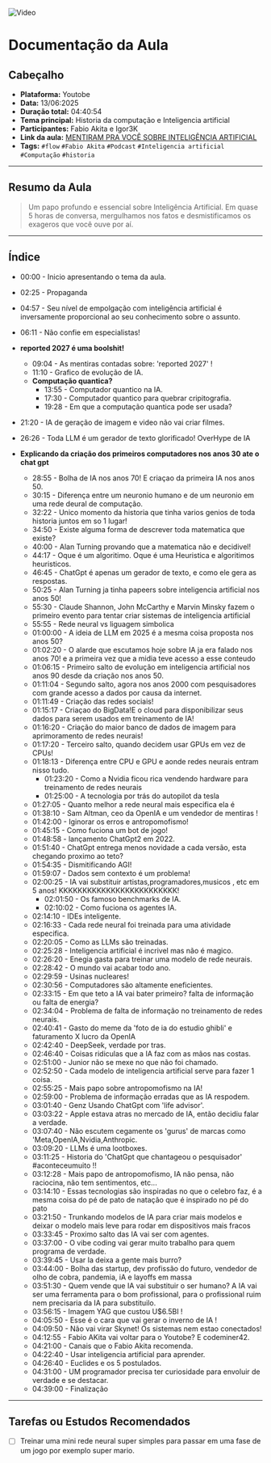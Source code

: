 ![Video](https://img.youtube.com/vi/sf4Gxf0LiKo/maxresdefault.jpg)


# Documentação da Aula
## Cabeçalho

- **Plataforma:** Youtobe
- **Data:** 13/06:2025
- **Duração total:**  04:40:54
- **Tema principal:** Historia da computação e Inteligencia artificial  
- **Participantes:** Fabio Akita e Igor3K
- **Link da aula:** [MENTIRAM PRA VOCÊ SOBRE INTELIGÊNCIA ARTIFICIAL](https://www.youtube.com/live/sf4Gxf0LiKo?si=ckZnEV2OXwfBtRnv) 
- **Tags:** `#flow` `#Fabio Akita` `#Podcast` `#Inteligencia artificial` `#Computação` `#historia`


---

## Resumo da Aula

> Um papo profundo e essencial sobre Inteligência Artificial. Em quase 5 horas de conversa, mergulhamos nos fatos e desmistificamos os exageros que você ouve por aí.

---

## Índice

- 00:00 - Inicio apresentando o tema da aula.  
- 02:25 - Propaganda
- 04:57 - Seu nível de empolgação com inteligência artificial é inversamente proporcional ao seu conhecimento sobre o assunto.
- 06:11 - Não confie em especialistas!  

- **reported 2027 é uma boolshit!**
    - 09:04 - As mentiras contadas sobre: 'reported 2027' !  
    - 11:10 - Grafico de evolução de IA.  
    - **Computação quantica?**
        - 13:55 - Computador quantico na IA.  
        - 17:30 - Computador quantico para quebrar cripitografia.
        - 19:28 - Em que a computação quantica pode ser usada?


- 21:20 - IA de geração de imagem e video não vai criar filmes.  
- 26:26 - Toda LLM é um gerador de texto glorificado! OverHype de IA

- **Explicando da criação dos primeiros computadores nos anos 30 ate o chat gpt**
    - 28:55 - Bolha de IA nos anos 70! E criaçao da primeira IA nos anos 50.  
    - 30:15 - Diferença entre um neuronio humano e de um neuronio em uma rede deural de computação. 
    - 32:22 - Unico momento da historia que tinha varios genios de toda historia juntos em so 1 lugar!  
    - 34:50 - Existe alguma forma de descrever toda matematica que existe? 
    - 40:00 - Alan Turning provando que a matematica não e decidivel! 
    - 44:17 - Oque é um algoritimo. Oque é uma Heuristica e algoritimos heuristicos. 
    - 46:45 - ChatGpt é apenas um gerador de texto, e como ele gera as respostas. 
    - 50:25 - Alan Turning ja tinha papeers sobre inteligencia artificial nos anos 50! 
    - 55:30 - Claude Shannon, John McCarthy e Marvin Minsky fazem o primeiro evento para tentar criar sistemas de inteligencia artificial
    - 55:55 - Rede neural vs liguagem simbolica
    - 01:00:00 - A ideia de LLM em 2025 é a mesma coisa proposta nos anos 50?
    - 01:02:20 - O alarde que escutamos hoje sobre IA ja era falado nos anos 70! e a primeira vez que a midia teve acesso a esse conteudo
    - 01:06:15 - Primeiro salto de evolução em inteligencia artificial nos anos 90 desde da criação nos anos 50.  
    - 01:11:04 - Segundo salto, agora nos anos 2000 com pesquisadores com grande acesso a dados por causa da internet.  
    - 01:11:49 - Criação das redes sociais!  
    - 01:15:17 - Criaçao do BigData!E o cloud para disponibilizar seus dados para serem usados em treinamento de IA!   
    - 01:16:20 - Criação do maior banco de dados de imagem para aprimoramento de redes neurais!  
    - 01:17:20 - Terceiro salto, quando decidem usar GPUs em vez de CPUs!
    - 01:18:13 - Diferença entre CPU e GPU e aonde redes neurais entram nisso tudo.
        - 01:23:20 - Como a Nvidia ficou rica vendendo hardware para treinamento de redes neurais
        - 01:25:00 - A tecnologia por trás do autopilot da tesla
    - 01:27:05 - Quanto melhor a rede neural mais especifica ela é
    - 01:38:10 - Sam Altman, ceo da OpenIA e um vendedor de mentiras ! 
    - 01:42:00 - Iginorar os erros e antropomofismo!  
    - 01:45:15 - Como fuciona um bot de jogo!  
    - 01:48:58 - lançamento ChatGpt2 em 2022.  
    - 01:51:40 - ChatGpt entrega menos novidade a cada versão, esta chegando proximo ao teto?
    - 01:54:35 - Dismitificando AGI! 
    - 01:59:07 - Dados sem contexto é um problema!  
    - 02:00:25 - IA vai substituir artistas,programadores,musicos , etc em 5 anos! KKKKKKKKKKKKKKKKKKKKKKKKK!  
        - 02:01:50 - Os famoso benchmarks de IA. 
        -  02:10:02 - Como fuciona os agentes IA.  
    - 02:14:10 - IDEs inteligente.
    - 02:16:33 - Cada rede neural foi treinada para uma atividade especifica.
    - 02:20:05 - Como as LLMs são treinadas.
    - 02:25:28 - Inteligencia artificial é incrivel mas não é magico.  
    - 02:26:20 - Enegia gasta para treinar uma modelo de rede neurais.  
    - 02:28:42 - O mundo vai acabar todo ano.
    - 02:29:59 - Usinas nucleares!
    - 02:30:56 - Computadores são altamente eneficientes.
    - 02:33:15 - Em que teto a IA vai bater primeiro? falta de informação ou falta de energia? 
    - 02:34:04 - Problema de falta de informação no treinamento de redes neurais.  
    - 02:40:41 - Gasto do meme da 'foto de ia do estudio ghibli' e faturamento X lucro da OpenIA
    - 02:42:40 - DeepSeek, verdade por tras.
    - 02:46:40 - Coisas ridiculas que a IA faz com as mãos nas costas.
    - 02:51:00 - Junior não se mexe no que não foi chamado.
    - 02:52:50 - Cada modelo de inteligencia artificial serve para fazer 1 coisa.  
    - 02:55:25 - Mais papo sobre antropomofismo na IA!  
    - 02:59:00 - Problema de informação erradas que as IA respodem.
    - 03:01:40 - Genz Usando ChatGpt com 'life advisor'.
    - 03:03:22 - Apple estava atras no mercado de IA, então decidiu falar a verdade.
    - 03:07:40 - Não escutem cegamente os 'gurus' de marcas como 'Meta,OpenIA,Nvidia,Anthropic.
    - 03:09:20 - LLMs é uma lootboxes. 
    - 03:11:25 - Historia do 'ChatGpt que chantageou o pesquisador' #aconteceumuito !!  
    - 03:12:28 - Mais papo de antropomofismo, IA não pensa, não raciocina, não tem sentimentos, etc...  
    - 03:14:10 - Essas tecnologias são inspiradas no que o celebro faz, é a mesma coisa do pé de pato de natação que é inspirado no pé do pato 
    - 03:21:50 - Trunkando modelos de IA para criar mais modelos e deixar o modelo mais leve para rodar em dispositivos mais fracos
    - 03:33:45 - Proximo salto das IA vai ser com agentes.
    - 03:37:00 - O vibe coding vai gerar muito trabalho para quem programa de verdade.
    - 03:39:45 - Usar Ia deixa a gente mais burro? 
    - 03:44:00 - Bolha das startup, dev profissão do futuro, vendedor de olho de cobra, pandemia, iA e  layoffs em massa
    - 03:51:30 - Quem vende que IA vai substituir o ser humano? A IA vai ser uma ferramenta para o bom profissional, para o profissional ruim nem precisaria da IA para substituilo.
    - 03:56:15 - Imagem YAG que custou U$6.5BI !
    - 04:05:50 - Esse é o cara que vai gerar o inverno de IA !
    - 04:09:50 - Não vai virar Skynet! Os sistemas nem estao conectados!
    - 04:12:55 - Fabio AKita vai voltar para o Youtobe? E codeminer42.  
    - 04:21:00 - Canais que o Fabio Akita recomenda.  
    - 04:22:40 - Usar inteligencia artificial para aprender.  
    - 04:26:40 - Euclides e os 5 postulados.  
    - 04:31:00 - UM programador precisa ter curiosidade para envoluir de verdade e se destacar.
    - 04:39:00 - Finalização 


---

## Tarefas ou Estudos Recomendados

- [ ] Treinar uma mini rede neural super simples para passar em uma fase de um jogo por exemplo super mario.


